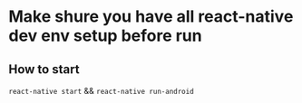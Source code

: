 # Make shure you have all react-native dev env setup before run

## How to start

`react-native start` &&
`react-native run-android`


